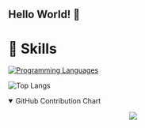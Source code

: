 ## Hello World! 👋

# 🚀 Skills 
[![Programming Languages](https://skillicons.dev/icons?i=java,c,cpp,python,html,css,github,linux,windows,obsidian)](https://skillicons.dev)

![Top Langs](https://github-readme-stats.vercel.app/api/top-langs/?username=desmonHak&layout=compact)

<details open>
<summary>GitHub Contribution Chart</summary>
<p align="center">
    <img src="https://github-readme-activity-graph.vercel.app/graph?username=desmonHak&theme=github-compact&area=true&hide_border=true&custom_title=Contribution%20Graph&bg_color=000000&color=C2FFC7&line=CB9DF0&point=C2FFC7&area_color=CB9DF0" />
</p>
</details>


